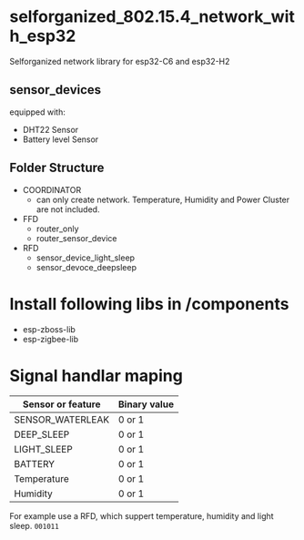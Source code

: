 # selforganized_802.15.4_network_with_esp32
Selforganized network library for esp32-C6 and esp32-H2

## sensor_devices
equipped with:
- DHT22 Sensor
- Battery level Sensor

## Folder Structure
- COORDINATOR
  - can only create network. Temperature, Humidity and Power Cluster are not included.
- FFD
  - router_only
  - router_sensor_device
- RFD
  - sensor_device_light_sleep
  - sensor_devoce_deepsleep

# Install following libs in /components

- esp-zboss-lib
- esp-zigbee-lib

# Signal handlar maping
Sensor or feature | Binary value
------------------|-------------
SENSOR_WATERLEAK  | 0 or 1
DEEP_SLEEP        | 0 or 1
LIGHT_SLEEP       | 0 or 1
BATTERY           | 0 or 1
Temperature       | 0 or 1
Humidity          | 0 or 1

For example use a RFD, which suppert temperature, humidity and light sleep.
```001011```